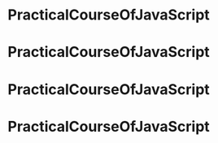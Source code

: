 # PracticalCourseOfJavaScript
# PracticalCourseOfJavaScript
# PracticalCourseOfJavaScript
# PracticalCourseOfJavaScript
